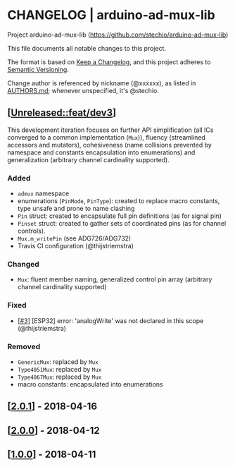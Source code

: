 # CHANGELOG | arduino-ad-mux-lib
Project arduino-ad-mux-lib (https://github.com/stechio/arduino-ad-mux-lib)

This file documents all notable changes to this project.

The format is based on [Keep a Changelog](https://keepachangelog.com/en/1.0.0/),
and this project adheres to [Semantic Versioning](https://semver.org/spec/v2.0.0.html).

Change author is referenced by nickname (@xxxxxx), as listed in [AUTHORS.md](AUTHORS.md); whenever unspecified, it's @stechio.

## [[Unreleased::feat/dev3](https://github.com/stechio/arduino-ad-mux-lib/tree/feat/dev3)]

This development iteration focuses on further API simplification (all ICs converged to a common implementation (`Mux`)), fluency (streamlined accessors and mutators), cohesiveness (name collisions prevented by namespace and constants encapsulation into enumerations) and generalization (arbitrary channel cardinality supported).

### Added
- `admux` namespace
- enumerations (`PinMode`, `PinType`): created to replace macro constants, type unsafe and prone to name clashing
- `Pin` struct: created to encapsulate full pin definitions (as for signal pin)
- `Pinset` struct: created to gather sets of coordinated pins (as for channel controls).
- `Mux.m_writePin` (see ADG726/ADG732)
- Travis CI configuration (@thijstriemstra)

### Changed
- `Mux`: fluent member naming, generalized control pin array (arbitrary channel cardinality supported)

### Fixed
- [[#3]](https://github.com/stechio/arduino-ad-mux-lib/issues/3) [ESP32] error: 'analogWrite' was not declared in this scope (@thijstriemstra)

### Removed
- `GenericMux`: replaced by `Mux`
- `Type4051Mux`: replaced by `Mux`
- `Type4067Mux`: replaced by `Mux`
- macro constants: encapsulated into enumerations

## [[2.0.1](https://github.com/stechio/arduino-ad-mux-lib/releases/tag/2.0.1)] - 2018-04-16

## [[2.0.0](https://github.com/stechio/arduino-ad-mux-lib/releases/tag/2.0.0)] - 2018-04-12

## [[1.0.0](https://github.com/stechio/arduino-ad-mux-lib/releases/tag/1.0.0)] - 2018-04-11
